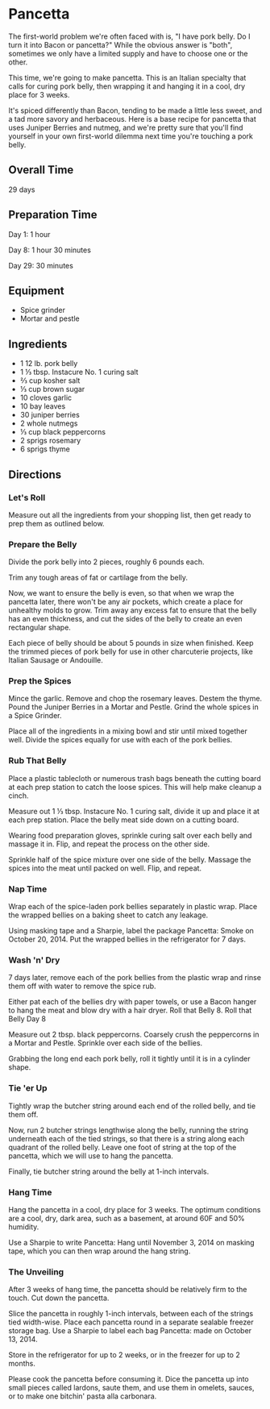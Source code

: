 # Pancetta

The first-world problem we're often faced with is, "I have pork belly. Do I turn it into Bacon or pancetta?" While the obvious answer is "both", sometimes we only have a limited supply and have to choose one or the other.

This time, we're going to make pancetta. This is an Italian specialty that calls for curing pork belly, then wrapping it and hanging it in a cool, dry place for 3 weeks.

It's spiced differently than Bacon, tending to be made a little less sweet, and a tad more savory and herbaceous. Here is a base recipe for pancetta that uses Juniper Berries and nutmeg, and we're pretty sure that you'll find yourself in your own first-world dilemma next time you're touching a pork belly. 

## Overall Time

29 days

## Preparation Time

Day 1: 1 hour

Day 8: 1 hour 30 minutes

Day 29: 30 minutes

## Equipment

* Spice grinder
* Mortar and pestle

## Ingredients

* 1 12 lb. pork belly
* 1 ⅓ tbsp. Instacure No. 1 curing salt
* ⅔ cup kosher salt
* ⅓ cup brown sugar
* 10 cloves garlic
* 10 bay leaves
* 30 juniper berries
* 2 whole nutmegs
* ⅓ cup black peppercorns
* 2 sprigs rosemary
* 6 sprigs thyme

## Directions

### Let's Roll

Measure out all the ingredients from your shopping list, then get ready to prep them as outlined below.

### Prepare the Belly

Divide the pork belly into 2 pieces, roughly 6 pounds each.

Trim any tough areas of fat or cartilage from the belly.

Now, we want to ensure the belly is even, so that when we wrap the pancetta later, there won't be any air pockets, which create a place for unhealthy molds to grow. Trim away any excess fat to ensure that the belly has an even thickness, and cut the sides of the belly to create an even rectangular shape.

Each piece of belly should be about 5 pounds in size when finished. Keep the trimmed pieces of pork belly for use in other charcuterie projects, like Italian Sausage or Andouille.

### Prep the Spices

Mince the garlic. Remove and chop the rosemary leaves. Destem the thyme. Pound the Juniper Berries in a Mortar and Pestle. Grind the whole spices in a Spice Grinder.

Place all of the ingredients in a mixing bowl and stir until mixed together well. Divide the spices equally for use with each of the pork bellies.

### Rub That Belly

Place a plastic tablecloth or numerous trash bags beneath the cutting board at each prep station to catch the loose spices. This will help make cleanup a cinch.

Measure out 1 ⅓ tbsp. Instacure No. 1 curing salt, divide it up and place it at each prep station. Place the belly meat side down on a cutting board.

Wearing food preparation gloves, sprinkle curing salt over each belly and massage it in. Flip, and repeat the process on the other side.

Sprinkle half of the spice mixture over one side of the belly. Massage the spices into the meat until packed on well. Flip, and repeat.

### Nap Time

Wrap each of the spice-laden pork bellies separately in plastic wrap. Place the wrapped bellies on a baking sheet to catch any leakage.

Using masking tape and a Sharpie, label the package Pancetta: Smoke on October 20, 2014. Put the wrapped bellies in the refrigerator for 7 days.

### Wash 'n' Dry

7 days later, remove each of the pork bellies from the plastic wrap and rinse them off with water to remove the spice rub.

Either pat each of the bellies dry with paper towels, or use a Bacon hanger to hang the meat and blow dry with a hair dryer.
Roll that Belly
8. Roll that Belly
Day 8

Measure out 2 tbsp. black peppercorns. Coarsely crush the peppercorns in a Mortar and Pestle. Sprinkle over each side of the bellies.

Grabbing the long end each pork belly, roll it tightly until it is in a cylinder shape.

### Tie 'er Up

Tightly wrap the butcher string around each end of the rolled belly, and tie them off.

Now, run 2 butcher strings lengthwise along the belly, running the string underneath each of the tied strings, so that there is a string along each quadrant of the rolled belly. Leave one foot of string at the top of the pancetta, which we will use to hang the pancetta.

Finally, tie butcher string around the belly at 1-inch intervals.

### Hang Time

Hang the pancetta in a cool, dry place for 3 weeks. The optimum conditions are a cool, dry, dark area, such as a basement, at around 60F and 50% humidity.

Use a Sharpie to write Pancetta: Hang until November 3, 2014 on masking tape, which you can then wrap around the hang string.

### The Unveiling

After 3 weeks of hang time, the pancetta should be relatively firm to the touch. Cut down the pancetta.

Slice the pancetta in roughly 1-inch intervals, between each of the strings tied width-wise. Place each pancetta round in a separate sealable freezer storage bag. Use a Sharpie to label each bag Pancetta: made on October 13, 2014.

Store in the refrigerator for up to 2 weeks, or in the freezer for up to 2 months.

Please cook the pancetta before consuming it. Dice the pancetta up into small pieces called lardons, saute them, and use them in omelets, sauces, or to make one bitchin' pasta alla carbonara.
